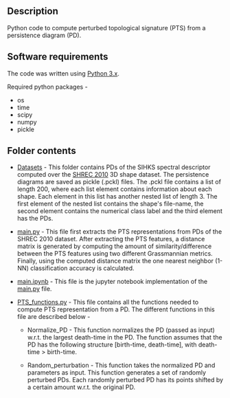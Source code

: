 ## Description

Python code to compute perturbed topological signature (PTS) from a persistence diagram (PD).

## Software requirements

The code was written using [Python 3.x](https://www.python.org/downloads/).

Required python packages - 
* os
* time
* scipy
* numpy
* pickle

## Folder contents

* [Datasets](https://github.com/anirudhsom/Perturbed-Topological-Signature/tree/master/Python/Datasets) - This folder contains PDs of the SIHKS spectral descriptor computed over the [SHREC 2010](http://morpheo.inrialpes.fr/~wuhrer/data/uploads/publications/non-rigid-shrec10.pdf) 3D shape dataset. The persistence diagrams are saved as pickle (.pckl) files. The .pckl file contains a list of length 200, where each list element contains information about each shape. Each element in this list has another nested list of length 3. The first element of the nested list contains the shape's file-name, the second element contains the numerical class label and the third element has the PDs.

* [main.py](https://github.com/anirudhsom/Perturbed-Topological-Signature/blob/master/Python/main.py) - This file first extracts the PTS representations from PDs of the SHREC 2010 dataset. After extracting the PTS features, a distance matrix is generated by computing the amount of similarity/difference between the PTS features using two different Grassmannian metrics. Finally, using the computed distance matrix the one nearest neighbor (1-NN) classification accuracy is calculated.

* [main.ipynb](https://github.com/anirudhsom/Perturbed-Topological-Signature/blob/master/Python/main.ipynb) - This file is the jupyter notebook implementation of the [main.py](https://github.com/anirudhsom/Perturbed-Topological-Signature/blob/master/Python/main.py) file.

* [PTS_functions.py](https://github.com/anirudhsom/Perturbed-Topological-Signature/blob/master/Python/PTS_functions.py) - This file contains all the functions needed to compute PTS representation from a PD. The different functions in this file are described below - 

  * Normalize_PD - This function normalizes the PD (passed as input) w.r.t. the largest death-time in the PD. The function assumes that the PD has the following structure [birth-time, death-time], with death-time > birth-time.
  
  * Random_perturbation - This function takes the normalized PD and parameters as input. This function generates a set of randomly perturbed PDs. Each randomly perturbed PD has its points shifted by a certain amount w.r.t. the original PD.
